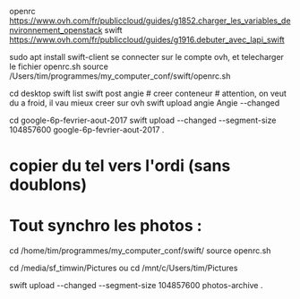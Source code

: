openrc https://www.ovh.com/fr/publiccloud/guides/g1852.charger_les_variables_denvironnement_openstack
swift https://www.ovh.com/fr/publiccloud/guides/g1916.debuter_avec_lapi_swift

sudo apt install swift-client
se connecter sur le compte ovh, et telecharger le fichier openrc.sh
source /Users/tim/programmes/my_computer_conf/swift/openrc.sh

cd desktop
swift list
swift post angie # creer conteneur # attention, on veut du a froid, il vau mieux creer sur ovh
swift upload angie Angie --changed

cd google-6p-fevrier-aout-2017
swift upload --changed --segment-size 104857600 google-6p-fevrier-aout-2017 .


# copier du tel vers l'ordi (sans doublons)


# Tout synchro les photos :

cd /home/tim/programmes/my_computer_conf/swift/
source openrc.sh

cd /media/sf_timwin/Pictures
ou
cd /mnt/c/Users/tim/Pictures

swift upload --changed --segment-size 104857600 photos-archive .
